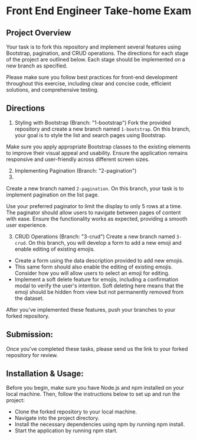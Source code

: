 
# Front End Engineer Take-home Exam

## Project Overview

Your task is to fork this repository and implement several features using Bootstrap, pagination, and CRUD operations. The directions for each stage of the project are outlined below. Each stage should be implemented on a new branch as specified.

Please make sure you follow best practices for front-end development throughout this exercise, including clear and concise code, efficient solutions, and comprehensive testing.

## Directions

1. Styling with Bootstrap (Branch: "1-bootstrap")
Fork the provided repository and create a new branch named `1-bootstrap`. On this branch, your goal is to style the list and search pages using Bootstrap.

Make sure you apply appropriate Bootstrap classes to the existing elements to improve their visual appeal and usability.
Ensure the application remains responsive and user-friendly across different screen sizes.

2. Implementing Pagination (Branch: "2-pagination")
3. 
Create a new branch named `2-pagination`. On this branch, your task is to implement pagination on the list page.

Use your preferred paginator to limit the display to only 5 rows at a time. The paginator should allow users to navigate between pages of content with ease. Ensure the functionality works as expected, providing a smooth user experience.

3. CRUD Operations (Branch: "3-crud")
Create a new branch named `3-crud`. On this branch, you will develop a form to add a new emoji and enable editing of existing emojis.

* Create a form using the data description provided to add new emojis.
* This same form should also enable the editing of existing emojis. Consider how you will allow users to select an emoji for editing.
* Implement a soft delete feature for emojis, including a confirmation modal to verify the user's intention. Soft deleting here means that the emoji should be hidden from view but not permanently removed from the dataset.

After you've implemented these features, push your branches to your forked repository.

## Submission:

Once you've completed these tasks, please send us the link to your forked repository for review.

## Installation & Usage:

Before you begin, make sure you have Node.js and npm installed on your local machine. Then, follow the instructions below to set up and run the project:

* Clone the forked repository to your local machine.
* Navigate into the project directory.
* Install the necessary dependencies using npm by running npm install.
* Start the application by running npm start.
